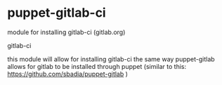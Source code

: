 puppet-gitlab-ci
================

module for installing gitlab-ci (gitlab.org)

gitlab-ci

this module will allow for installing gitlab-ci the same way puppet-gitlab allows for gitlab to be installed
through puppet (similar to this: https://github.com/sbadia/puppet-gitlab )

